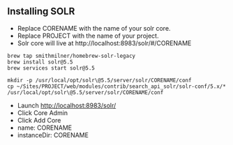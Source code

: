 ## Installing SOLR

- Replace CORENAME with the name of your solr core.
- Replace PROJECT with the name of your project.
- Solr core will live at http://localhost:8983/solr/#/CORENAME

```
brew tap smithmilner/homebrew-solr-legacy
brew install solr@5.5
brew services start solr@5.5

mkdir -p /usr/local/opt/solr\@5.5/server/solr/CORENAME/conf
cp ~/Sites/PROJECT/web/modules/contrib/search_api_solr/solr-conf/5.x/* /usr/local/opt/solr\@5.5/server/solr/CORENAME/conf
```

- Launch [http://localhost:8983/solr/](http://localhost:8983/solr/)
- Click Core Admin
- Click Add Core
- name: CORENAME
- instanceDir: CORENAME
